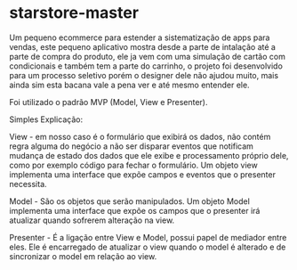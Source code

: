 # starstore-master

Um pequeno ecommerce para estender a sistematização de apps para vendas, este pequeno aplicativo mostra desde a parte de intalação 
até a parte de compra do produto, ele ja vem com uma simulação de cartão com condicionais e também tem a parte do carrinho, o projeto 
foi desenvolvido para um processo seletivo porém o designer dele não ajudou muito, mais ainda sim esta bacana vale a pena ver e até mesmo 
entender ele.

Foi utilizado o padrão MVP (Model, View e Presenter).

Simples Explicação:

View - em nosso caso é o formulário que exibirá os dados, não contém regra alguma do negócio a não ser disparar eventos que notificam mudança de estado dos dados que ele exibe e processamento próprio dele, como por exemplo código para fechar o formulário. Um objeto view implementa uma interface que expõe campos e eventos que o presenter necessita.

Model - São os objetos que serão manipulados. Um objeto Model implementa uma interface que expõe os campos que o presenter irá atualizar quando sofrerem alteração na view.

Presenter - É a ligação entre View e Model, possui papel de mediador entre eles. Ele é encarregado de atualizar o view quando o model é alterado e de sincronizar o model em relação ao view.



